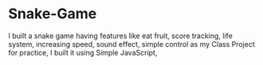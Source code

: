 # Snake-Game
I built a snake game having features like eat fruit, score tracking, life system, increasing speed, sound effect, simple control as my Class Project for practice, I built it using Simple JavaScript,

